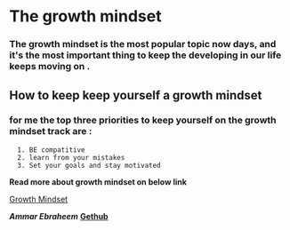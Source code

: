 # The growth mindset


### The growth mindset is the most popular topic now days, and it's the most important thing to keep the developing in our life keeps moving on .

## How to keep keep yourself a growth mindset


### for me the top three priorities to keep yourself on the growth mindset track are :
      1. BE compatitive
      2. learn from your mistakes
      3. Set your goals and stay motivated



**Read more about growth mindset on below link**

[Growth Mindset](https://www.atlassian.com/blog/inside-atlassian/growth-mindset)

***Ammar Ebraheem*** **[Gethub](https://github.com/ammarib)**
